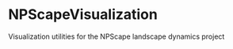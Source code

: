 NPScapeVisualization
====================

Visualization utilities for the NPScape landscape dynamics project
